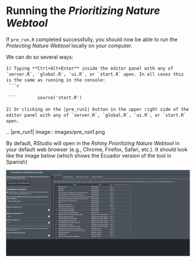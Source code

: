 # Running the *Prioritizing Nature Webtool*

If `pre_run.R` completed successfully, you should now be able to run the *Protecting Nature Webtool* locally on your computer.

We can do so several ways:

    1) Typing **Ctrl+Alt+Enter** inside the editor panel with any of `server.R`, `global.R`, `ui.R`, or `start.R` open. In all cases this is the same as running in the console:
     ```r

     ```        source('start.R')

    2) Or clicking on the |pre_run1| button in the upper right side of the editor panel with any of `server.R`, `global.R`, `ui.R`, or `start.R` open.

.. |pre_run1| image:: images/pre_run1.png

By default, RStudio will open in the *Rshiny* *Prioritizing Nature Webtool* in your default web browser (e.g., Chrome, Firefox, Safari, etc.). It should look like the image below (which shows the Ecuador version of the tool in Spanish)

![webtool1.png](images/webtool1.png)
